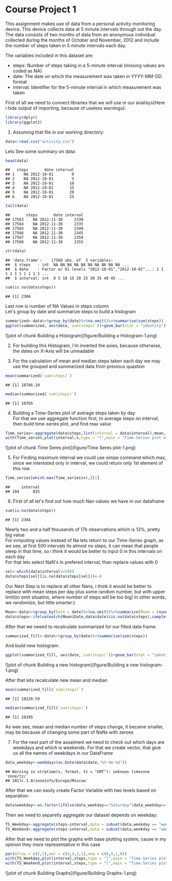 # Course Project 1
This assignment makes use of data from a personal activity monitoring device. This device collects data at 5 minute intervals through out the day. The data consists of two months of data from an anonymous individual collected during the months of October and November, 2012 and include the number of steps taken in 5 minute intervals each day.

The variables included in this dataset are:

* steps: Number of steps taking in a 5-minute interval (missing values are coded as NA)
* date: The date on which the measurement was taken in YYYY-MM-DD format
* interval: Identifier for the 5-minute interval in which measurement was taken
  
First of all we need to connect libraries that we will use in our analisys(Here i hide output of importing, because of useless warnings):

```r
library(dplyr)
library(ggplot2)
```
1. Assuming that file in our working directory:

```r
data<-read.csv("activity.csv")
```

Lets See some summary on data:

```r
head(data)
```

```
##   steps       date interval
## 1    NA 2012-10-01        0
## 2    NA 2012-10-01        5
## 3    NA 2012-10-01       10
## 4    NA 2012-10-01       15
## 5    NA 2012-10-01       20
## 6    NA 2012-10-01       25
```

```r
tail(data)
```

```
##       steps       date interval
## 17563    NA 2012-11-30     2330
## 17564    NA 2012-11-30     2335
## 17565    NA 2012-11-30     2340
## 17566    NA 2012-11-30     2345
## 17567    NA 2012-11-30     2350
## 17568    NA 2012-11-30     2355
```

```r
str(data)
```

```
## 'data.frame':	17568 obs. of  3 variables:
##  $ steps   : int  NA NA NA NA NA NA NA NA NA NA ...
##  $ date    : Factor w/ 61 levels "2012-10-01","2012-10-02",..: 1 1 1 1 1 1 1 1 1 1 ...
##  $ interval: int  0 5 10 15 20 25 30 35 40 45 ...
```

```r
sum(is.na(data$steps))
```

```
## [1] 2304
```
Last row is number of NA Values in steps column  
Let's group by date and summarize steps to build a histogram

```r
summarized<-data%>%group_by(date)%>%na.omit()%>%summarise(sum(steps))
ggplot(summarized, aes(date,`sum(steps)`))+geom_bar(stat = "identity")+coord_flip()+labs(y = "Summary steps", x = "Date")
```

![plot of chunk Building a Histogram](figure/Building a Histogram-1.png)


2. For building this Histogram, i'm inverted the axies, because otherwise, the dates on X-Axis will be unreadable

3. For the calculation of mean and median steps taken each day we may use the grouped and summarized data from previous quastion


```r
mean(summarized$`sum(steps)`)
```

```
## [1] 10766.19
```

```r
median(summarized$`sum(steps)`)
```

```
## [1] 10765
```
4. Building a Time-Series plot of average steps taken by day  
For that we use aggregate function first, to average steps on interval, then build time-series plot, and find max value

```r
Time_series<-aggregate(data$steps,list(interval = data$interval),mean, na.rm = TRUE)
with(Time_series,plot(interval,x,type = "l",main = "Time-Series plot of number of steps by interval",xlab = "Interval",ylab = "Number Of Steps"))
```

![plot of chunk Time Seres plot](figure/Time Seres plot-1.png)

5. For Finding maximum interval we could use simpe command which.max, since we interested only in interval, we could return only 1st element of this row

```r
Time_series[which.max(Time_series$x),][1]
```

```
##     interval
## 104      835
```

6. First of all let's find out how much Nan values we have in our dataframe

```r
sum(is.na(data$steps))
```

```
## [1] 2304
```
Nearly two and a half thousands of 17k observations which is 13%, pretty big value  
For inmputing values instead of Na lets return to our Time-Series graph, as we see, at first 500 intervals its almost no steps, it can mean that people sleep in that time, so i think it would be better to input 0 in this intervals on each day  
For that lets select NaN's in prefered interval, than replace values with 0

```r
sel<-which(data$interval<=500)
data$steps[sel][is.na(data$steps[sel])]<-0
```

Our Next Step is to replace all other Nans, i think it would be better to replace with mean steps per day plus some random number, but with upper limit(to omit situatins, where number of steps will be too big) In other words, we randomize, but little smarter:)  


```r
Mean<-data%>%group_by(Date = date)%>%na.omit()%>%summarize(Mean = round(mean(steps)))
data$steps<-ifelse(match(Mean$Date,data$date)&is.na(data$steps),sample(Mean$Date,replace = TRUE),data$steps)
```

After that we neeed to recalculate summarized for our filled data frame:

```r
summarized_fill<-data%>%group_by(date)%>%summarise(sum(steps))
```
And build new histogram:

```r
ggplot(summarized_fill, aes(date,`sum(steps)`))+geom_bar(stat = "identity")+coord_flip()+labs(y = "Summary steps", x = "Date")
```

![plot of chunk Building a new histogram](figure/Building a new histogram-1.png)

After that lets recalculate new mean and median

```r
mean(summarized_fill$`sum(steps)`)
```

```
## [1] 10220.59
```

```r
median(summarized_fill$`sum(steps)`)
```

```
## [1] 10395
```
As wee see, mean and median number of steps change, it became smaller, may be because of changing some part of NaNs with zeroes

7. For the next part of the assaiment we need to check out which days are weekdays and which is weekends. For that we create vector, that give us all the names of weekdays in our DataFrame


```r
data_weekday<-weekdays(as.Date(data$date,"%Y-%m-%d"))
```

```
## Warning in strptime(x, format, tz = "GMT"): unknown timezone 'zone/tz/
## 2017c.1.0/zoneinfo/Europe/Moscow'
```
After that we can easily create Factor Variable with two levels based on separation:

```r
data$weekday<-as.factor(ifelse(data_weekday=="Saturday"|data_weekday=="Sunday", "weekend","weekday"))
```

Then we need to separetly aggregate our dataset depends on weekday:

```r
TS_Weekday<-aggregate(steps~interval,data = subset(data,weekday == "weekday"),mean)
TS_Weekend<-aggregate(steps~interval,data = subset(data,weekday == "weekend"),mean)
```

After that we need to plot the graphs with base plotting system, cause in my opinion they more representative in this case

```r
par(mfrow = c(2,1),mar = c(4,4,2,1),oma = c(0,0,2,0))
with(TS_Weekday,plot(interval,steps,type = "l",main = "Time-Series plot of number of steps WeekDays",xlab = "Interval",ylab = "Number Of Steps"))
with(TS_Weekend,plot(interval,steps,type = "l",main = "Time-Series plot of number of steps WeekEnd",xlab = "Interval",ylab = "Number Of Steps"))
```

![plot of chunk Building Graphs](figure/Building Graphs-1.png)
